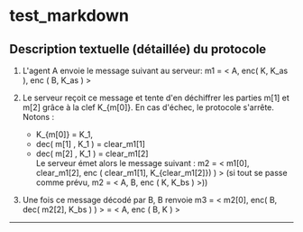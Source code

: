 # test_markdown


## Description textuelle (détaillée) du protocole ##

1. L'agent A envoie le message suivant au serveur: m1 = < A, enc( K, K_as ), enc ( B, K_as ) >
2. Le serveur reçoit ce message et tente d'en déchiffrer les parties m[1] et m[2] grâce à la clef K_{m[0]}. En cas d'échec, le protocole s'arrête.
    Notons :
    - K_{m[0]} = K_1,
    - dec( m[1] , K_1 ) = clear_m1[1]
    - dec( m[2] , K_1 ) = clear_m1[2]<br>
Le serveur émet alors le message suivant : m2 = < m1[0], clear_m1[2], enc ( clear_m1[1], K_{clear_m1[2]}) ) > (si tout se passe comme prévu, m2 = < A, B, enc ( K, K_bs ) >))

3. Une fois ce message décodé par B, B renvoie m3 = < m2[0], enc( B, dec( m2[2], K_bs ) ) > = < A, enc ( B, K ) >

----